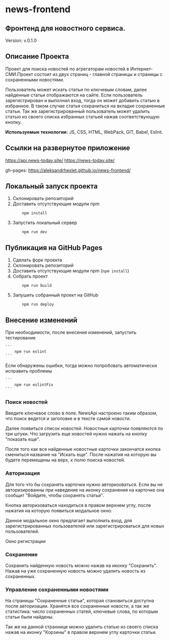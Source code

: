 # news-frontend

## Фронтенд для новостного сервиса.

Version: v.0.1.0

## Описание Проекта

Проект для поиска новостей по агрегаторам новостей в Интернет-СМИ.Проект состоит из двух страниц - главной страницы и страницы с сохраненными новостями. 

Пользователь может искать статьи по ключевым словам, далее найденные статьи отображаются на сайте. Если пользователь зарегистрирован и выполнил вход, тогда он может добавить статью в избранное. В таком случае статья сохраниться на вкладке сохраненные статьи.
Так же зарегистрированный пользователь может удалить статью из своего списка избранных статьей нажав соответствующую кнопку.



**Используемые технологии:** JS, CSS, HTML, WebPack, GIT, Babel, Eslint.

## Ссылки на развернутое приложение

https://api.news-today.site/
https://news-today.site/

gh-pages:
https://aleksandrhexlet.github.io/news-frontend/



## Локальный запуск проекта

1. Склонировать репозиторий
2. Доставить отсутствующие модули npm
   ```
       npm install
   ```
3. Запустить локальный сервер
   ```
       npm run dev
   ```

## Публикация на GitHub Pages

1. Сделать форк проекта
2. Склонировать репозиторий
3. Доставить отсутствующие модули npm (`npm install`)
4. Собрать проект
   ```
       npm run build
   ```
5. Запушить собранный проект на GitHub
   ```
       npm run deploy
   ```

## Внесение изменений

При необходимости, после внесения изменений, запустить тестирование

    ```
        npm run eslint
    ```

Если обнаружены ошибки, тогда можно попробовать автоматически исправить проблемы

    ```
        npm run eslintFix
    ```


### Поиск новостей

Введите ключевое слово в поле. NewsApi настроено таким образом, что поиск ведется и заголовке и в тексте самой новости.


Далее появиться список новостей. Новостные карточки появляются по три штуки. Что загрузить еще новостей нужно нажать на кнопку "показать еще".


После того как все найденные новостные карточки закончатся кнопка смениться название на "Искать еще". После нажатия на которую вы будете перемещены на верх, к полю поиска новостей.


### Авторизация

Для того что бы сохранять карточки нужно авторизоваться. Если вы не авторизированны при наведение на иконку сохранения на карточке она сообщит "Войдите, чтобы сохранять статьи".


Кнопка авторизоваться находиться в правом верхнем углу, после нажатия на которую появиться модальное окно.


Данное модальное окно предлагает выполнить вход, для зарегистрированных пользователей или зарегистрироваться для новых пользователей.


Окно регистрации


### Сохранение

Сохранить найденную новость можно нажав на иконку "Сохранить". Нажав на уже сохраненную новость можно удалить новость из сохраненных.


### Управление сохраненными новостями

На страницы "Сохраненные статьи", которая становиться доступна после авторизации. Хранятся все сохраненные новости, а так же статистика: число сохраненных статей, ключевые слова, по которым статьи были найдены.


Так же на данной страннице можно удалить статью из своего списка нажав на иконку "Корзины" в правом верхнем углу карточки статьи.

